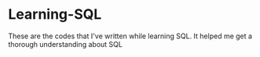 # Learning-SQL

These are the codes that I've written while learning SQL. It helped me get a thorough understanding about SQL
